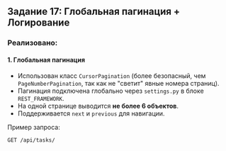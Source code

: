 ## Задание 17: Глобальная пагинация + Логирование

### Реализовано:

#### 1. Глобальная пагинация
- Использован класс `CursorPagination` (более безопасный, чем `PageNumberPagination`, так как не "светит" явные номера страниц).
- Пагинация подключена глобально через `settings.py` в блоке `REST_FRAMEWORK`.
- На одной странице выводится **не более 6 объектов**.
- Поддерживается `next` и `previous` для навигации.

Пример запроса:
```http
GET /api/tasks/
